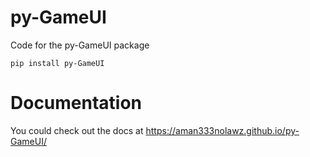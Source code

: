 # py-GameUI
Code for the py-GameUI package
```
pip install py-GameUI
```

# Documentation
You could check out the docs at https://aman333nolawz.github.io/py-GameUI/
